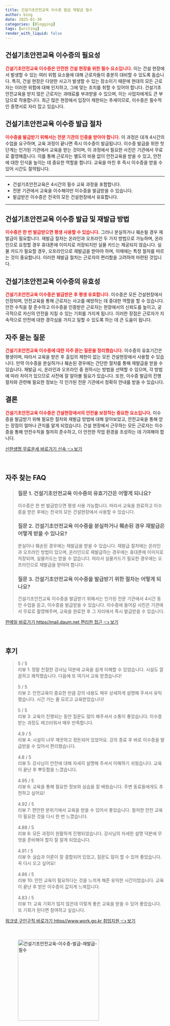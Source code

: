 ```yaml
---
title: 건설기초안전교육 이수증 발급 재발급 필수
author: bing
date: 2025-01-30
categories: [Blogging]
tags: [writing]
render_with_liquid: false
---
```



<h2 id='건설기초안전교육 이수증의 필요성'>건설기초안전교육 이수증의 필요성</h2>

<p><b><span style="color: #ee2323;">건설기초안전교육 이수증은 안전한 건설 현장을 위한 필수 요소입니다.</span></b> 이는 건설 현장에서 발생할 수 있는 여러 위험 요소들에 대해 근로자들이 충분히 대비할 수 있도록 돕습니다. 특히, 건설 현장은 다양한 사고가 발생할 수 있는 장소이기 때문에 현대의 모든 근로자는 이러한 위험에 대해 인지하고, 그에 맞는 조치를 취할 수 있어야 합니다. 건설기초안전교육을 받지 않은 근로자는 과태료를 부과받을 수 있으며, 이는 사업자에게도 큰 부담으로 작용합니다. 최근 많은 현장에서 입장이 제한되는 추세이므로, 이수증은 필수적인 증명서로 자리 잡고 있습니다.</p>

<h2 id='건설기초안전교육 이수증 발급 절차'>건설기초안전교육 이수증 발급 절차</h2>

<p><b><span style="color: #ee2323;">이수증을 발급받기 위해서는 전문 기관의 인증을 받아야 합니다.</span></b> 이 과정은 대개 4시간의 수업을 요구하며, 교육 과정이 끝나면 즉시 이수증이 발급됩니다. 이수증 발급을 위한 첫 단계는 인가된 기관에서 교육을 받는 것이며, 이 과정에서 필요한 사진은 기관에서 무료로 촬영해줍니다. 이를 통해 근로자는 별도의 비용 없이 안전교육을 받을 수 있고, 안전에 대한 인식을 높이는 데 중요한 역할을 합니다. 교육을 마친 후 즉시 이수증을 받을 수 있어 시간도 절약됩니다.</p>

<hr />

<ul>
    <li>건설기초안전교육은 4시간의 필수 교육 과정을 포함합니다.</li>
    <li>전문 기관에서 교육을 이수해야만 이수증을 발급받을 수 있습니다.</li>
    <li>발급받은 이수증은 전국의 모든 건설현장에서 유효합니다.</li>
</ul>

<hr />

<h2 id='건설기초안전교육 이수증 발급 및 재발급 방법'>건설기초안전교육 이수증 발급 및 재발급 방법</h2>

<p><b><span style="color: #ee2323;">이수증은 한 번 발급받으면 평생 사용할 수 있습니다.</span></b> 그러나 분실하거나 훼손될 경우 재발급이 필요합니다. 재발급 절차는 온라인과 오프라인 두 가지 방법으로 가능하며, 온라인으로 요청할 경우 휴대폰에 이미지로 저장되지만 실물 카드는 제공되지 않습니다. 실물 카드가 필요할 경우, 오프라인으로 재발급을 받아야 하며, 이때에는 특정 절차를 따르는 것이 중요합니다. 이러한 재발급 절차는 근로자의 편리함을 고려하여 마련된 것입니다.</p>

<h2 id='건설기초안전교육 이수증의 유효성'>건설기초안전교육 이수증의 유효성</h2>

<p><b><span style="color: #ee2323;">건설기초안전교육 이수증은 발급받은 후 평생 유효합니다.</span></b> 이수증은 모든 건설현장에서 인정되며, 안전교육을 통해 근로자는 사고를 예방하는 데 중대한 역할을 할 수 있습니다. 안전 수칙을 잘 준수하고 이수증을 인증받은 근로자는 현장에서의 신뢰도를 높이고, 궁극적으로 자신의 안전을 지킬 수 있는 기회를 가지게 됩니다. 이러한 장점은 근로자가 지속적으로 안전에 대한 경각심을 가지고 일할 수 있도록 하는 데 큰 도움이 됩니다.</p>

<h2 id='자주 묻는 질문'>자주 묻는 질문</h2>

<p><b><span style="color: #ee2323;">건설기초안전교육 이수증에 대한 자주 묻는 질문을 정리했습니다.</span></b> 이수증의 유효기간은 평생이며, 따라서 교육을 받은 후 출입의 제한이 없는 모든 건설현장에서 사용할 수 있습니다. 만약 이수증을 분실하거나 훼손된 경우에는 간단한 절차를 통해 재발급을 받을 수 있습니다. 재발급 시, 온라인과 오프라인 중 원하시는 방법을 선택할 수 있으며, 각 방법에 따라 차이가 있으므로 사전에 잘 알아볼 필요가 있습니다. 또한, 이수증 발급의 진행 절차와 관련해 필요한 정보는 각 인가된 전문 기관에서 정확히 안내를 받을 수 있습니다.</p>

<h2 id='결론'>결론</h2>

<p><b><span style="color: #ee2323;">건설기초안전교육 이수증은 건설현장에서의 안전을 보장하는 중요한 요소입니다.</span></b> 이수증을 발급받기 위해 필요한 절차와 재발급 방법에 대해 알아보았고, 안전교육을 통해 얻는 장점이 얼마나 큰지를 알게 되었습니다. 건설 현장에서 근무하는 모든 근로자는 이수증을 통해 안전수칙을 철저히 준수하고, 더 안전한 작업 환경을 조성하는 데 기여해야 합니다.</p>


<p><a class="click-button" title="신한생명 무료운세 바로가기 신속" href="https://aptwhite.github.io/posts/%EC%8B%A0%ED%95%9C%EC%83%9D%EB%AA%85-%EB%AC%B4%EB%A3%8C%EC%9A%B4%EC%84%B8-%EB%B0%94%EB%A1%9C%EA%B0%80%EA%B8%B0-%EC%8B%A0%EC%86%8D/" rel="dofollow">신한생명 무료운세 바로가기 신속 👈 보기</a></p><br>
<h2 id='자주_찾는_FAQ'>자주 찾는 FAQ</h2>
<div itemscope="" itemtype="https://schema.org/FAQPage"> 
<blockquote> 
<div itemscope="" itemprop="mainEntity" itemtype="https://schema.org/Question"> 
<h3 itemprop="name">질문 1. 건설기초안전교육 이수증의 유효기간은 어떻게 되나요? </h3> 
<div itemscope="" itemprop="acceptedAnswer" itemtype="https://schema.org/Answer"> 
<span itemprop="text"> 
<p>이수증은 한 번 발급받으면 평생 사용 가능합니다. 따라서 교육을 완료하고 이수증을 받은 후에는 전국의 모든 건설현장에서 사용할 수 있습니다.</p> 
</span> 
</div> 
</div> 
<div itemscope="" itemprop="mainEntity" itemtype="https://schema.org/Question"> 
<h3 itemprop="name">질문 2. 건설기초안전교육 이수증을 분실하거나 훼손된 경우 재발급은 어떻게 받을 수 있나요? </h3> 
<div itemscope="" itemprop="acceptedAnswer" itemtype="https://schema.org/Answer"> 
<span itemprop="text"> 
<p>분실이나 훼손된 경우에는 재발급을 받을 수 있습니다. 재발급 절차에는 온라인과 오프라인 방법이 있으며, 온라인으로 재발급하는 경우에는 휴대폰에 이미지로 저장되며, 실물카드는 받을 수 없습니다. 따라서 실물카드가 필요한 경우에는 오프라인으로 재발급을 받아야 합니다.</p> 
</span> 
</div> 
</div> 
<div itemscope="" itemprop="mainEntity" itemtype="https://schema.org/Question"> 
<h3 itemprop="name">질문 3. 건설기초안전교육 이수증을 발급받기 위한 절차는 어떻게 되나요? </h3> 
<div itemscope="" itemprop="acceptedAnswer" itemtype="https://schema.org/Answer"> 
<span itemprop="text"> 
<p>건설기초안전교육 이수증을 발급받기 위해서는 인가된 전문 기관에서 4시간 동안 수업을 듣고, 이수증을 발급받을 수 있습니다. 이수증에 들어갈 사진은 기관에서 무료로 촬영해주며, 교육을 완료한 후 그 자리에서 즉시 발급받을 수 있습니다.</p> 
</span> 
</div> 
</div> 
</blockquote> 
</div>
<p><a class="click-button" title="한메일 바로가기 https//mail.daum.net 편리한 접근" href="https://aptwhite.github.io/posts/%ED%95%9C%EB%A9%94%EC%9D%BC-%EB%B0%94%EB%A1%9C%EA%B0%80%EA%B8%B0-httpsmail.daum.net-%ED%8E%B8%EB%A6%AC%ED%95%9C-%EC%A0%91%EA%B7%BC/" rel="dofollow">한메일 바로가기 https//mail.daum.net 편리한 접근 👈 보기</a></p><br>
<h2 id='후기'>후기</h2>
<div itemscope itemtype="https://schema.org/Product">
  <blockquote>
  <div itemprop="review" itemscope itemtype="https://schema.org/Review">
      <div itemprop="reviewRating" itemscope itemtype="https://schema.org/Rating"> <span itemprop="ratingValue">5</span> / <span itemprop="bestRating">5</span> </div>
      <span itemprop="reviewBody">리뷰 1: 정말 친절한 강사님 덕분에 교육을 쉽게 이해할 수 있었습니다. 시설도 깔끔하고 쾌적했습니다. 다음에 또 여기서 교육 받겠습니다!</span>
  </div>
  <br>
  <div itemprop="review" itemscope itemtype="https://schema.org/Review">
      <div itemprop="reviewRating" itemscope itemtype="https://schema.org/Rating"> <span itemprop="ratingValue">5</span> / <span itemprop="bestRating">5</span> </div>
      <span itemprop="reviewBody">리뷰 2: 안전교육이 중요한 만큼 강의 내용도 매우 상세하게 설명해 주셔서 유익했습니다. 시간 가는 줄 모르고 교육받았습니다!</span>
  </div>
  <br>
  <div itemprop="review" itemscope itemtype="https://schema.org/Review">
      <div itemprop="reviewRating" itemscope itemtype="https://schema.org/Rating"> <span itemprop="ratingValue">5</span> / <span itemprop="bestRating">5</span> </div>
      <span itemprop="reviewBody">리뷰 3: 교육이 진행되는 동안 질문도 많이 해주셔서 소통이 좋았습니다. 이수증 받는 과정도 매끄러워서 매우 만족합니다.</span>
  </div>
  <br>
  <div itemprop="review" itemscope itemtype="https://schema.org/Review">
      <div itemprop="reviewRating" itemscope itemtype="https://schema.org/Rating"> <span itemprop="ratingValue">4.9</span> / <span itemprop="bestRating">5</span> </div>
      <span itemprop="reviewBody">리뷰 4: 시설이 너무 깨끗하고 정돈되어 있었어요. 강의 종료 후 바로 이수증을 발급받을 수 있어서 편리했습니다.</span>
  </div>
  <br>
  <div itemprop="review" itemscope itemtype="https://schema.org/Review">
      <div itemprop="reviewRating" itemscope itemtype="https://schema.org/Rating"> <span itemprop="ratingValue">4.8</span> / <span itemprop="bestRating">5</span> </div>
      <span itemprop="reviewBody">리뷰 5: 강사님이 안전에 대해 자세히 설명해 주셔서 이해하기 쉬웠습니다. 교육이 끝난 후 뿌듯함을 느꼈습니다.</span>
  </div>
  <br>
  <div itemprop="review" itemscope itemtype="https://schema.org/Review">
      <div itemprop="reviewRating" itemscope itemtype="https://schema.org/Rating"> <span itemprop="ratingValue">4.95</span> / <span itemprop="bestRating">5</span> </div>
      <span itemprop="reviewBody">리뷰 6: 교육을 통해 필요한 정보와 실습을 잘 배웠습니다. 주변 동료들에게도 추천하고 싶어요!</span>
  </div>
  <br>
  <div itemprop="review" itemscope itemtype="https://schema.org/Review">
      <div itemprop="reviewRating" itemscope itemtype="https://schema.org/Rating"> <span itemprop="ratingValue">4.92</span> / <span itemprop="bestRating">5</span> </div>
      <span itemprop="reviewBody">리뷰 7: 편안한 분위기에서 교육을 받을 수 있어서 좋았습니다. 철저한 안전 교육이 필요한 것을 다시 한 번 느꼈습니다.</span>
  </div>
  <br>
  <div itemprop="review" itemscope itemtype="https://schema.org/Review">
      <div itemprop="reviewRating" itemscope itemtype="https://schema.org/Rating"> <span itemprop="ratingValue">4.88</span> / <span itemprop="bestRating">5</span> </div>
      <span itemprop="reviewBody">리뷰 8: 모든 과정이 원활하게 진행되었습니다. 강사님의 자세한 설명 덕분에 무엇을 준비해야 할지 잘 알게 되었습니다.</span>
  </div>
  <br>
  <div itemprop="review" itemscope itemtype="https://schema.org/Review">
      <div itemprop="reviewRating" itemscope itemtype="https://schema.org/Rating"> <span itemprop="ratingValue">4.91</span> / <span itemprop="bestRating">5</span> </div>
      <span itemprop="reviewBody">리뷰 9: 실습과 이론이 잘 결합되어 있었고, 질문도 많이 할 수 있어 좋았습니다. 꼭 다시 오고 싶어요!</span>
  </div>
  <br>
  <div itemprop="review" itemscope itemtype="https://schema.org/Review">
      <div itemprop="reviewRating" itemscope itemtype="https://schema.org/Rating"> <span itemprop="ratingValue">4.86</span> / <span itemprop="bestRating">5</span> </div>
      <span itemprop="reviewBody">리뷰 10: 안전 교육이 필요하다는 것을 느끼게 해준 유익한 시간이었습니다. 교육이 끝난 후 받은 이수증이 값지게 느껴집니다.</span>
  </div>
  <br>
  <div itemprop="review" itemscope itemtype="https://schema.org/Review">
      <div itemprop="reviewRating" itemscope itemtype="https://schema.org/Rating"> <span itemprop="ratingValue">4.83</span> / <span itemprop="bestRating">5</span> </div>
      <span itemprop="reviewBody">리뷰 11: 교육 기회가 많지 않은데 이렇게 좋은 교육을 받을 수 있어 좋았습니다. 또 기회가 된다면 참여하고 싶습니다.</span>
  </div>
  </blockquote>
</div>
<p><a class="click-button" title="워크넷 구인구직 바로가기 https//www.work.go.kr 취업지원" href="https://aptwhite.github.io/posts/%EC%9B%8C%ED%81%AC%EB%84%B7-%EA%B5%AC%EC%9D%B8%EA%B5%AC%EC%A7%81-%EB%B0%94%EB%A1%9C%EA%B0%80%EA%B8%B0-httpswww.work.go.kr-%EC%B7%A8%EC%97%85%EC%A7%80%EC%9B%90/" rel="dofollow">워크넷 구인구직 바로가기 https//www.work.go.kr 취업지원 👈 보기</a></p><br>
<figure class="image"><img src="https://aptwhite.github.io/assets/img/thumbnail/건설기초안전교육-이수증-발급-재발급-필수.webp" alt="건설기초안전교육-이수증-발급-재발급-필수" width="256" height="256"></figure>
